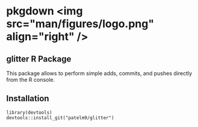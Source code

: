 # pkgdown &lt;img src="man/figures/logo.png" align="right" /&gt;  
## glitter R Package  
This package allows to perform simple adds, commits, and pushes directly from the R console.  

## Installation  
`library(devtools)`  
`devtools::install_git("patelm9/glitter")`  

